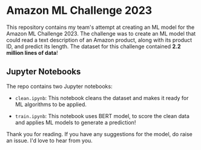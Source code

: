 # Amazon ML Challenge 2023

This repository contains my team's attempt at creating an ML model for the Amazon ML Challenge 2023. The challenge was to create an ML model that could read a text description of an Amazon product, along with its product ID, and predict its length. The dataset for this challenge contained **2.2 million lines of data**!

## Jupyter Notebooks

The repo contains two Jupyter notebooks:

- `clean.ipynb`: This notebook cleans the dataset and makes it ready for ML algorithms to be applied.

- `train.ipynb`: This notebook uses BERT model, to score the clean data and applies ML models to generate a prediction!

Thank you for reading. If you have any suggestions for the model, do raise an issue. I'd love to hear from you.
